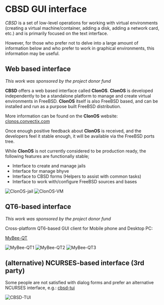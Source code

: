 # CBSD GUI interface

*CBSD* is a set of low-level operations for working with virtual environments (creating a virtual machine/container, 
adding a disk, adding a network card, etc.) and is primarily focused on the text interface. 

However, for those who prefer not to delve into a large amount of information below and who prefer to work in graphical environments, 
this information may be useful.

## Web based interface

_This work was sponsored by the project donor fund_

**CBSD** offers a web based interface called **ClonOS**.
**ClonOS** is developed independently to be a standalone
platform to manage and create virtual environments in FreeBSD. **ClonOS**
itself is also FreeBSD based, and can be installed and run as a purpose
built FreeBSD distribution.


More information can be found on the **ClonOS** website:
[clonos.convectix.com](https://clonos.convectix.com)

Once enough positive feedback about **ClonOS** is received,
and the developers feel it stable enough, it will be available via the
FreeBSD ports tree.


While **ClonOS** is not currently considered to be production
ready, the following features are functionally stable;

- Interface to create and manage jails
- Interface for manage bhyve
- Interface to CBSD forms (Helpers to assist with common tasks)
- Interface to work with/configure FreeBSD sources and bases

![ClonOS-jail](https://clonos.convectix.com/img/clonos_beta1_dark.png?raw=true)
![ClonOS-VM](https://clonos.convectix.com/img/clonos_alpha2.png?raw=true)

## QT6-based interface

_This work was sponsored by the project donor fund_

Cross-platform QT6-based GUI client for Mobile phone and Desktop PC:

[MyBee-QT](https://github.com/myb-project/mybee-qt)

![MyBee-QT1](https://convectix.com/img/mybee-qt1.png?raw=true)
![MyBee-QT2](https://convectix.com/img/mybee-qt4.png?raw=true)
![MyBee-QT3](https://convectix.com/img/mybee-qt3.png?raw=true)

## (alternative) NCURSES-based interface (3rd party)

Some people are not satisfied with dialog forms and prefer an alternative NCURSES interface, e.g.: [cbsd-tui](https://github.com/Peter2121/cbsd-tui)

![CBSD-TUI](https://convectix.com/img/cbsd-tui1.png?raw=true)
